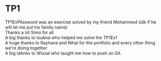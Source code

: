 # TP1
TP1ExPAssword was an exercise solved by my friend Mohammed (idk if he will let me put his family name) </br>
Thanks a lot Simo for all </br>
A big thanks to loubna who helped me solve the TP1Ex1</br>
A huge thanks to Rayhana and Nihal for the portfolio and every other thing we're doing together</br>
A big tahnks to Wissal who taught me how to push on Git.